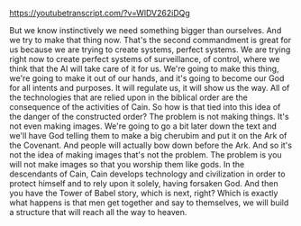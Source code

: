 https://youtubetranscript.com/?v=WlDV262iDQg

 But we know instinctively we need something bigger than ourselves. And we try to make that thing now. That's the second commandment is great for us because we are trying to create systems, perfect systems. We are trying right now to create perfect systems of surveillance, of control, where we think that the AI will take care of it for us. We're going to make this thing, we're going to make it out of our hands, and it's going to become our God for all intents and purposes. It will regulate us, it will show us the way. All of the technologies that are relied upon in the biblical order are the consequence of the activities of Cain. So how is that tied into this idea of the danger of the constructed order? The problem is not making things. It's not even making images. We're going to go a bit later down the text and we'll have God telling them to make a big cherubim and put it on the Ark of the Covenant. And people will actually bow down before the Ark. And so it's not the idea of making images that's not the problem. The problem is you will not make images so that you worship them like gods. In the descendants of Cain, Cain develops technology and civilization in order to protect himself and to rely upon it solely, having forsaken God. And then you have the Tower of Babel story, which is next, right? Which is exactly what happens is that men get together and say to themselves, we will build a structure that will reach all the way to heaven.